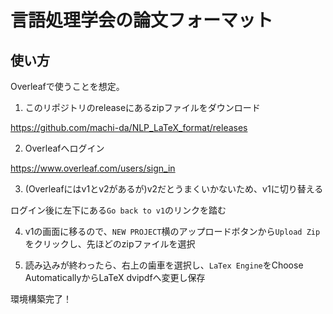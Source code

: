 # 言語処理学会の論文フォーマット

## 使い方
Overleafで使うことを想定。

1. このリポジトリのreleaseにあるzipファイルをダウンロード

  https://github.com/machi-da/NLP_LaTeX_format/releases

2. Overleafへログイン

  https://www.overleaf.com/users/sign_in

3. (Overleafにはv1とv2があるが)v2だとうまくいかないため、v1に切り替える

  ログイン後に左下にある`Go back to v1`のリンクを踏む

4. v1の画面に移るので、`NEW PROJECT`横のアップロードボタンから`Upload Zip`をクリックし、先ほどのzipファイルを選択

5. 読み込みが終わったら、右上の歯車を選択し、`LaTex Engine`をChoose AutomaticallyからLaTeX dvipdfへ変更し保存

環境構築完了！
